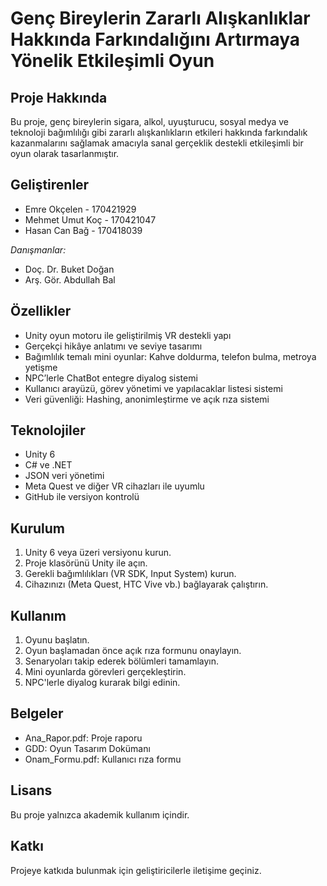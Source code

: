 # Genç Bireylerin Zararlı Alışkanlıklar Hakkında Farkındalığını Artırmaya Yönelik Etkileşimli Oyun

## Proje Hakkında

Bu proje, genç bireylerin sigara, alkol, uyuşturucu, sosyal medya ve teknoloji bağımlılığı gibi zararlı alışkanlıkların etkileri hakkında farkındalık kazanmalarını sağlamak amacıyla sanal gerçeklik destekli etkileşimli bir oyun olarak tasarlanmıştır.

## Geliştirenler

- Emre Okçelen - 170421929  
- Mehmet Umut Koç - 170421047  
- Hasan Can Bağ - 170418039  

*Danışmanlar:*
- Doç. Dr. Buket Doğan  
- Arş. Gör. Abdullah Bal  

## Özellikler

- Unity oyun motoru ile geliştirilmiş VR destekli yapı  
- Gerçekçi hikâye anlatımı ve seviye tasarımı  
- Bağımlılık temalı mini oyunlar: Kahve doldurma, telefon bulma, metroya yetişme  
- NPC’lerle ChatBot entegre diyalog sistemi  
- Kullanıcı arayüzü, görev yönetimi ve yapılacaklar listesi sistemi  
- Veri güvenliği: Hashing, anonimleştirme ve açık rıza sistemi

## Teknolojiler

- Unity 6
- C# ve .NET
- JSON veri yönetimi
- Meta Quest ve diğer VR cihazları ile uyumlu
- GitHub ile versiyon kontrolü

## Kurulum

1. Unity 6 veya üzeri versiyonu kurun.
2. Proje klasörünü Unity ile açın.
3. Gerekli bağımlılıkları (VR SDK, Input System) kurun.
4. Cihazınızı (Meta Quest, HTC Vive vb.) bağlayarak çalıştırın.

## Kullanım

1. Oyunu başlatın.
2. Oyun başlamadan önce açık rıza formunu onaylayın.
3. Senaryoları takip ederek bölümleri tamamlayın.
4. Mini oyunlarda görevleri gerçekleştirin.
5. NPC'lerle diyalog kurarak bilgi edinin.

## Belgeler

- Ana_Rapor.pdf: Proje raporu
- GDD: Oyun Tasarım Dokümanı
- Onam_Formu.pdf: Kullanıcı rıza formu

## Lisans

Bu proje yalnızca akademik kullanım içindir.

## Katkı

Projeye katkıda bulunmak için geliştiricilerle iletişime geçiniz.
